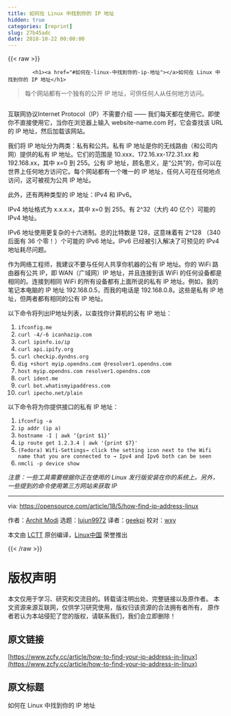 ```yaml
---
title: 如何在 Linux 中找到你的 IP 地址
hidden: true
categories: [reprint]
slug: 27b45adc
date: 2018-10-22 00:00:00
---
```


{{< raw >}}

            <h1><a href="#如何在-linux-中找到你的-ip-地址"></a>如何在 Linux 中找到你的 IP 地址</h1>
<blockquote>
<p>每个网站都有一个独有的公开 IP 地址，可供任何人从任何地方访问。</p>
</blockquote>
<p><a href="https://camo.githubusercontent.com/ea0ec36e18dbe3e08c46d91dcd73c85ac58df23c/68747470733a2f2f6f70656e736f757263652e636f6d2f73697465732f64656661756c742f66696c65732f7374796c65732f696d6167652d66756c6c2d73697a652f7075626c69632f6c6561642d696d616765732f736174656c6c6974655f726164696f5f6c6f636174696f6e2e6a70673f69746f6b3d4b4a554b53423678"><img src="https://p0.ssl.qhimg.com/t019eb801d7c514fb58.jpg" alt=""></a></p>
<p>互联网协议Internet Protocol（IP）不需要介绍 —— 我们每天都在使用它。即使你不直接使用它，当你在浏览器上输入 website-name.com 时，它会查找该 URL 的 IP 地址，然后加载该网站。</p>
<p>我们将 IP 地址分为两类：私有和公共。私有 IP 地址是你的无线路由（和公司内网）提供的私有 IP 地址。它们的范围是 10.xxx、172.16.xx-172.31.xx 和 192.168.xx，其中 x=0 到 255。公有 IP 地址，顾名思义，是“公共”的，你可以在世界上任何地方访问它。每个网站都有一个唯一的 IP 地址，任何人可在任何地点访问，这可被视为公共 IP 地址。</p>
<p>此外，还有两种类型的 IP 地址：IPv4 和 IPv6。</p>
<p>IPv4 地址格式为 x.x.x.x，其中 x=0 到 255。有 2^32（大约 40 亿个）可能的 IPv4 地址。</p>
<p>IPv6 地址使用更复杂的十六进制。总的比特数是 128，这意味着有 2^128 （340 后面有 36 个零！）个可能的 IPv6 地址。IPv6 已经被引入解决了可预见的 IPv4 地址耗尽问题。</p>
<p>作为网络工程师，我建议不要与任何人共享你机器的公有 IP 地址。你的 WiFi 路由器有公共 IP，即 WAN（广域网）IP 地址，并且连接到该 WiFi 的任何设备都是相同的。连接到相同 WiFi 的所有设备都有上面所说的私有 IP 地址。例如，我的笔记本电脑的 IP 地址 192.168.0.5，而我的电话是 192.168.0.8。这些是私有 IP 地址，但两者都有相同的公有 IP 地址。</p>
<p>以下命令将列出IP地址列表，以查找你计算机的公有 IP 地址：</p>
<ol>
<li><code>ifconfig.me</code></li>
<li><code>curl -4/-6 icanhazip.com</code></li>
<li><code>curl ipinfo.io/ip</code></li>
<li><code>curl api.ipify.org</code></li>
<li><code>curl checkip.dyndns.org</code></li>
<li><code>dig +short myip.opendns.com @resolver1.opendns.com</code></li>
<li><code>host myip.opendns.com resolver1.opendns.com</code></li>
<li><code>curl ident.me</code></li>
<li><code>curl bot.whatismyipaddress.com</code></li>
<li><code>curl ipecho.net/plain</code></li>
</ol>
<p>以下命令将为你提供接口的私有 IP 地址：</p>
<ol>
<li><code>ifconfig -a</code></li>
<li><code>ip addr (ip a)</code></li>
<li><code>hostname -I | awk ‘{print $1}’</code></li>
<li><code>ip route get 1.2.3.4 | awk '{print $7}'</code></li>
<li><code>(Fedora) Wifi-Settings→ click the setting icon next to the Wifi name that you are connected to → Ipv4 and Ipv6 both can be seen</code></li>
<li><code>nmcli -p device show</code></li>
</ol>
<p><em>注意：一些工具需要根据你正在使用的 Linux 发行版安装在你的系统上。另外，一些提到的命令使用第三方网站来获取 IP</em></p>
<hr>
<p>via: <a href="https://opensource.com/article/18/5/how-find-ip-address-linux">https://opensource.com/article/18/5/how-find-ip-address-linux</a></p>
<p>作者：<a href="https://opensource.com/users/architmodi">Archit Modi</a> 选题：<a href="https://github.com/lujun9972">lujun9972</a> 译者：<a href="https://github.com/geekpi">geekpi</a> 校对：<a href="https://github.com/wxy">wxy</a></p>
<p>本文由 <a href="https://github.com/LCTT/TranslateProject">LCTT</a> 原创编译，<a href="https://linux.cn/">Linux中国</a> 荣誉推出</p>

          
{{< /raw >}}

# 版权声明
本文仅用于学习、研究和交流目的。转载请注明出处、完整链接以及原作者。
本文资源来源互联网，仅供学习研究使用，版权归该资源的合法拥有者所有，
原作者若认为本站侵犯了您的版权，请联系我们，我们会立即删除！

## 原文链接
[https://www.zcfy.cc/article/how-to-find-your-ip-address-in-linux](https://www.zcfy.cc/article/how-to-find-your-ip-address-in-linux)

## 原文标题
如何在 Linux 中找到你的 IP 地址
